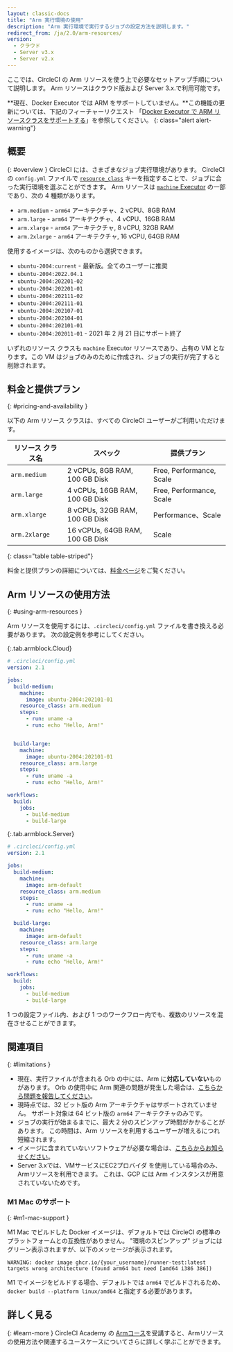 ```yaml
---
layout: classic-docs
title: "Arm 実行環境の使用"
description: "Arm 実行環境で実行するジョブの設定方法を説明します。"
redirect_from: /ja/2.0/arm-resources/
version:
  - クラウド
  - Server v3.x
  - Server v2.x
---
```


ここでは、CircleCI の Arm リソースを使う上で必要なセットアップ手順について説明します。 Arm リソースはクラウド版および Server 3.x.で利用可能です。


**現在、Docker Executor では ARM をサポートしていません。**この機能の更新については、下記のフィーチャーリクエスト 「[Docker Executor で ARM リソースクラスをサポートする](https://circleci.canny.io/cloud-feature-requests/p/support-arm-resource-class-on-docker-executor)」を参照してください。
{: class="alert alert-warning"}

## 概要
{: #overview }
CircleCI には、さまざまなジョブ実行環境があります。 CircleCI の `config.yml` ファイルで [`resource_class`]({{site.baseurl}}/ja/2.0/configuration-reference/#resource_class) キーを指定することで、ジョブに合った実行環境を選ぶことができます。 Arm リソースは [`machine` Executor]({{site.baseurl}}/ja/2.0/configuration-reference/#machine-executor-linux) の一部であり、次の 4 種類があります。

* `arm.medium` - `arm64` アーキテクチャ、2 vCPU、8GB RAM
* `arm.large` - `arm64` アーキテクチャ、4 vCPU、16GB RAM
* `arm.xlarge` - `arm64` アーキテクチャ, 8 vCPU, 32GB RAM
* `arm.2xlarge` - `arm64` アーキテクチャ, 16 vCPU, 64GB RAM

使用するイメージは、次のものから選択できます。

* `ubuntu-2004:current` - 最新版。全てのユーザーに推奨
* `ubuntu-2004:2022.04.1`
* `ubuntu-2004:202201-02`
* `ubuntu-2004:202201-01`
* `ubuntu-2004:202111-02`
* `ubuntu-2004:202111-01`
* `ubuntu-2004:202107-01`
* `ubuntu-2004:202104-01`
* `ubuntu-2004:202101-01`
* `ubuntu-2004:202011-01` - 2021 年 2 月 21 日にサポート終了

いずれのリソース クラスも `machine` Executor リソースであり、占有の VM となります。この VM はジョブのみのために作成され、ジョブの実行が完了すると削除されます。

## 料金と提供プラン
{: #pricing-and-availability }

以下の Arm リソース クラスは、すべての CircleCI ユーザーがご利用いただけます。

| リソース クラス名     | スペック                            | 提供プラン                    |
| ------------- | ------------------------------- | ------------------------ |
| `arm.medium`  | 2 vCPUs, 8GB RAM, 100 GB Disk   | Free, Performance, Scale |
| `arm.large`   | 4 vCPUs, 16GB RAM, 100 GB Disk  | Free, Performance, Scale |
| `arm.xlarge`  | 8 vCPUs, 32GB RAM, 100 GB Disk  | Performance、Scale        |
| `arm.2xlarge` | 16 vCPUs, 64GB RAM, 100 GB Disk | Scale                    |
{: class="table table-striped"}

料金と提供プランの詳細については、[料金ページ](https://circleci.com/ja/pricing/)をご覧ください。

## Arm リソースの使用方法
{: #using-arm-resources }

Arm リソースを使用するには、`.circleci/config.yml` ファイルを書き換える必要があります。 次の設定例を参考にしてください。

{:.tab.armblock.Cloud}
```yaml
# .circleci/config.yml
version: 2.1

jobs:
  build-medium:
    machine:
      image: ubuntu-2004:202101-01
    resource_class: arm.medium
    steps:
      - run: uname -a
      - run: echo "Hello, Arm!"


  build-large:
    machine:
      image: ubuntu-2004:202101-01
    resource_class: arm.large
    steps:
      - run: uname -a
      - run: echo "Hello, Arm!"

workflows:
  build:
    jobs:
      - build-medium
      - build-large
```

{:.tab.armblock.Server}
```yaml
# .circleci/config.yml
version: 2.1

jobs:
  build-medium:
    machine:
      image: arm-default
    resource_class: arm.medium
    steps:
      - run: uname -a
      - run: echo "Hello, Arm!"

  build-large:
    machine:
      image: arm-default
    resource_class: arm.large
    steps:
      - run: uname -a
      - run: echo "Hello, Arm!"

workflows:
  build:
    jobs:
      - build-medium
      - build-large
```

1 つの設定ファイル内、および 1 つのワークフロー内でも、複数のリソースを混在させることができます。

## 関連項目
{: #limitations }

* 現在、実行ファイルが含まれる Orb の中には、Arm に**対応していない**ものがあります。 Orb の使用中に Arm 関連の問題が発生した場合は、[こちらから問題を報告してください](https://github.com/CircleCI-Public/arm-preview-docs/issues)。
* 現時点では、32 ビット版の Arm アーキテクチャはサポートされていません。 サポート対象は 64 ビット版の `arm64` アーキテクチャのみです。
* ジョブの実行が始まるまでに、最大 2 分のスピンアップ時間がかかることがあります。 この時間は、Arm リソースを利用するユーザーが増えるにつれ短縮されます。
* イメージに含まれていないソフトウェアが必要な場合は、[こちらからお知らせください](https://github.com/CircleCI-Public/arm-preview-docs/issues)。
* Server 3.xでは、VMサービスにEC2プロバイダ を使用している場合のみ、Armリソースを利用できます。 これは、GCP には Arm インスタンスが用意されていないためです。

### M1 Mac のサポート
{: #m1-mac-support }

M1 Mac でビルドした Docker イメージは、デフォルトでは CircleCI の標準のプラットフォームとの互換性がありません。 "環境のスピンアップ" ジョブにはグリーン表示されますが、以下のメッセージが表示されます。

```shell
WARNING: docker image ghcr.io/{your_username}/runner-test:latest targets wrong architecture (found arm64 but need [amd64 i386 386])
```

M1 でイメージをビルドする場合、デフォルトでは `arm64` でビルドされるため、 `docker build --platform linux/amd64` と指定する必要があります。


## 詳しく見る
{: #learn-more }
CircleCI Academy の [Armコース](https://academy.circleci.com/arm-course?access_code=public-2021)を受講すると、Armリソースの使用方法や関連するユースケースについてさらに詳しく学ぶことができます。
